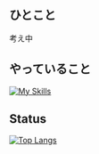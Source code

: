 ## ひとこと
考え中

## やっていること
[![My Skills](https://skillicons.dev/icons?i=py,js,html,css,php,aws,cloudflare)](https://skillicons.dev)

## Status
[![Top Langs](github-readme-stats-tanaharu0314s-projects.vercel.app/api?username=tanaharu0314&count_private=true)](https://github.com/anuraghazra/github-readme-stats)



